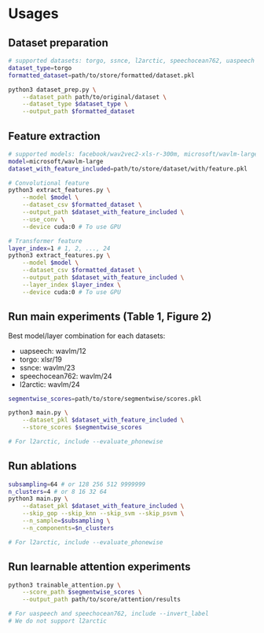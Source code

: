 # Usages
## Dataset preparation
```bash
# supported datasets: torgo, ssnce, l2arctic, speechocean762, uaspeech
dataset_type=torgo
formatted_dataset=path/to/store/formatted/dataset.pkl

python3 dataset_prep.py \
    --dataset_path path/to/original/dataset \
    --dataset_type $dataset_type \
    --output_path $formatted_dataset
```

## Feature extraction
```bash
# supported models: facebook/wav2vec2-xls-r-300m, microsoft/wavlm-large
model=microsoft/wavlm-large
dataset_with_feature_included=path/to/store/dataset/with/feature.pkl

# Convolutional feature
python3 extract_features.py \
    --model $model \
    --dataset_csv $formatted_dataset \
    --output_path $dataset_with_feature_included \
    --use_conv \
    --device cuda:0 # To use GPU

# Transformer feature
layer_index=1 # 1, 2, ..., 24
python3 extract_features.py \
    --model $model \
    --dataset_csv $formatted_dataset \
    --output_path $dataset_with_feature_included \
    --layer_index $layer_index \
    --device cuda:0 # To use GPU

```

## Run main experiments (Table 1, Figure 2)
Best model/layer combination for each datasets:
- uapseech: wavlm/12
- torgo: xlsr/19
- ssnce: wavlm/23
- speechocean762: wavlm/24
- l2arctic: wavlm/24

```bash
segmentwise_scores=path/to/store/segmentwise/scores.pkl

python3 main.py \
    --dataset_pkl $dataset_with_feature_included \
    --store_scores $segmentwise_scores

# For l2arctic, include --evaluate_phonewise
```

## Run ablations
```bash
subsampling=64 # or 128 256 512 9999999
n_clusters=4 # or 8 16 32 64
python3 main.py \
    --dataset_pkl $dataset_with_feature_included \
    --skip_gop --skip_knn --skip_svm --skip_psvm \
    --n_sample=$subsampling \
    --n_components=$n_clusters

# For l2arctic, include --evaluate_phonewise
```

## Run learnable attention experiments
```bash
python3 trainable_attention.py \
    --score_path $segmentwise_scores \
    --output_path path/to/score/attention/results

# For uaspeech and speechocean762, include --invert_label
# We do not support l2arctic
```
